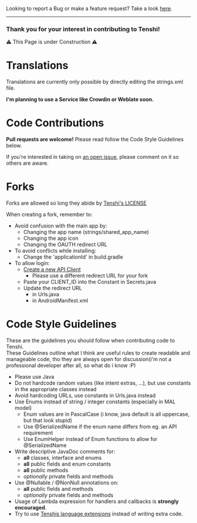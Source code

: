 Looking to report a Bug or make a feature request? Take a look [here](https://github.com/shadow578/tenshi#issues-feature-requests-and-contributing).

---

### Thank you for your interest in contributing to Tenshi!

⚠ This Page is under Construction ⚠


# Translations
Translations are currently only possible by directly editing the strings.xml file. 

 __I'm planning to use a Service like Crowdin or Weblate soon.__

# Code Contributions

__Pull requests are welcome!__
Please read follow the Code Style Guidelines below.

If you're interested in taking on [an open issue](https://github.com/shadow578/tenshi/issues), please comment on it so others are aware.

# Forks

Forks are allowed so long they abide by [Tenshi's LICENSE](LICENSE)

When creating a fork, remember to:

- Avoid confusion with the main app by:
    - Changing the app name (strings/shared_app_name)
    - Changing the app icon
    - Changing the OAUTH redirect URL
- To avoid conflicts while installing:
    - Change the 'applicationId' in build.gradle
- To allow login:
    - [Create a new API Client](https://myanimelist.net/apiconfig)
        - Please use a different redirect URL for your fork
    - Paste your CLIENT_ID into the Constant in Secrets.java
    - Update the redirect URL
        - in Urls.java
        - in AndroidManifest.xml


# Code Style Guidelines

These are the guidelines you should follow when contributing code to Tenshi.<br>
These Guidelines outline what I think are useful rules to create readable and manageable code, tho they are always open for discussion(i'm not a professional developer after all, so what do i know :P)

- Please use Java
- Do not hardcode random values (like intent extras, ...), but use constants in the appropriate classes instead
- Avoid hardcoding URLs, use constants in Urls.java instead
- Use Enums instead of string / integer constants (especially in MAL model)
    - Enum values are in PascalCase (i know, java default is all uppercase, but that look stupid)
    - Use @SerializedName if the enum name differs from eg. an API requirement
    - Use EnumHelper instead of Enum functions to allow for @SerializedName
- Write descriptive JavaDoc comments for:
    - __all__ classes, interface and enums
    - __all__ public fields and enum constants
    - __all__ public methods
    - _optionally_ private fields and methods
- Use @Nullable / @NonNull annotations on:
    - __all__ public fields and methods
    - _optionally_ private fields and methods
- Usage of Lambda expression for handlers and callbacks is __strongly encouraged__.
- Try to use [Tenshis language extensions](./LANG.md) instead of writing extra code.



